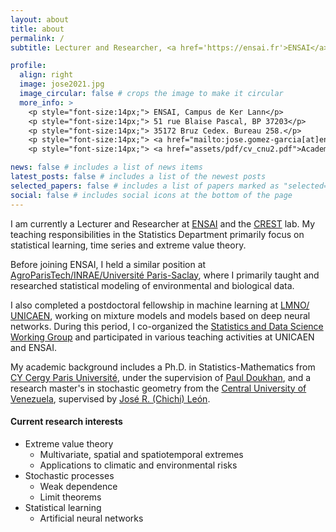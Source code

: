 ```yaml
---
layout: about
title: about
permalink: /
subtitle: Lecturer and Researcher, <a href='https://ensai.fr'>ENSAI</a> - <a href='https://crest.science'>CREST</a>.

profile:
  align: right
  image: jose2021.jpg
  image_circular: false # crops the image to make it circular
  more_info: >
    <p style="font-size:14px;"> ENSAI, Campus de Ker Lann</p>
    <p style="font-size:14px;"> 51 rue Blaise Pascal, BP 37203</p>
    <p style="font-size:14px;"> 35172 Bruz Cedex. Bureau 258.</p>
    <p style="font-size:14px;"> <a href="mailto:jose.gomez-garcia[at]ensai[dot]fr">jose.gomez-garcia[at]ensai.fr</p>
    <p style="font-size:14px;"> <a href="assets/pdf/cv_cnu2.pdf">Academic CV in French (2024/02)</a></p>

news: false # includes a list of news items
latest_posts: false # includes a list of the newest posts
selected_papers: false # includes a list of papers marked as "selected={true}"
social: false # includes social icons at the bottom of the page 
---
```


I am currently a Lecturer and Researcher at <a href='https://ensai.fr'>ENSAI</a> and the <a href='https://crest.science'>CREST</a> lab. 
My teaching responsibilities in the Statistics Department primarily focus on statistical learning, time series and extreme value theory.

Before joining ENSAI, I held a similar position at <a href='https://mia-ps.inrae.fr'>AgroParisTech/INRAE/Université Paris-Saclay</a>, where I primarily taught and researched statistical modeling of environmental and biological data.

I also completed a postdoctoral fellowship in machine learning at <a href='https://www.lmno.cnrs.fr'>LMNO/ UNICAEN</a>, working on mixture models and models based on deep neural networks. During this period, I co-organized the <a href='https://www.lmno.cnrs.fr/seminaires/statprobasdonnees'>Statistics and Data Science Working Group</a> and participated in various teaching activities at UNICAEN and ENSAI.

My academic background includes a Ph.D. in Statistics-Mathematics from <a href='https://www.cyu.fr'>CY Cergy Paris Université</a>, under the supervision of <a href='https://doukhan.perso.cyu.fr'>Paul Doukhan</a>, and a research master's in stochastic geometry from the <a href='http://www.ucv.ve'>Central University of Venezuela</a>, supervised by <a href='https://scholar.google.com/citations?user=9pjGAFoAAAAJ&hl=fr'>José R. (Chichi) León</a>.



#### Current research interests
* Extreme value theory
  * Multivariate, spatial and spatiotemporal extremes
  * Applications to climatic and environmental risks
* Stochastic processes
  * Weak dependence
  * Limit theorems
* Statistical learning
  * Artificial neural networks 


